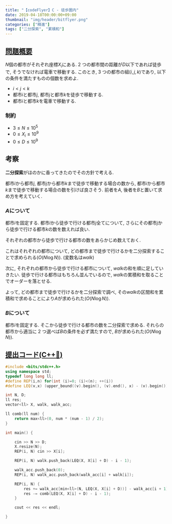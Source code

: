 ```yaml
---
title: "【codeFlyer】C - 徒歩圏内"
date: 2019-04-18T00:00:00+09:00
thumbnail: "img/header/bitflyer.png"
categories: ["精進"]
tags: ["二分探索", "累積和"]
---
```


## [問題概要](https://atcoder.jp/contests/bitflyer2018-qual/tasks/bitflyer2018_qual_c)

$N$個の都市がそれぞれ座標$X_i$にある. 2 つの都市間の距離が$D$以下であれば徒歩で, そうでなければ電車で移動する.
このとき, 3 つの都市の組$(i, j, k)$であり, 以下の条件を満たすものの個数を求めよ.

- $i < j < k$
- 都市$i$と都市$j$, 都市$j$と都市$k$を徒歩で移動する.
- 都市$i$と都市$k$を電車で移動する.

### 制約

- $3 \leq N \leq 10^5$
- $0 \leq X_i \leq 10^9$
- $0 \leq D \leq 10^9$

## 考察

**二分探索**がほのかに香ってきたのでその方針で考える.

都市$i$から都市$j$, 都市$j$から都市$k$まで徒歩で移動する場合の数から, 都市$i$から都市$k$まで徒歩で移動する場合の数を引けば良さそう. 前者を$A$, 後者を$B$と置いて求め方を考えていく.

### $A$について

都市$i$を固定する. 都市$i$から徒歩で行ける都市$j$全てについて, さらにその都市$j$から徒歩で行ける都市$k$の数を数えれば良い.

それぞれの都市から徒歩で行ける都市の数をあらかじめ数えておく.

これはそれぞれの都市について, どの都市まで徒歩で行けるかを二分探索することで求められる($O(N \log N)$). (変数名は$walk$)

次に, それぞれの都市から徒歩で行ける都市について, $walk$の和を順に足していきたい. 徒歩で行ける都市はもちろん並んでいるので, $walk$の累積和を取ることでオーダーを落とせる.

よって, どの都市まで徒歩で行けるかを二分探索で調べ, その$walk$の区間和を累積和で求めることにより$A$が求められた($O(N \log N)$).

### $B$について

都市$i$を固定する. そこから徒歩で行ける都市の数を二分探索で求める. それらの都市から適当に 2 つ選べば$B$の条件を必ず満たすので, $B$が求められた($O(N \log N)$).

## [提出コード(C++:high_brightness:)](https://atcoder.jp/contests/bitflyer2018-qual/submissions/5019124)

```cpp
#include <bits/stdc++.h>
using namespace std;
typedef long long ll;
#define REP(i,n) for(int (i)=0; (i)<(n); ++(i))
#define LEQ(v,x) (upper_bound((v).begin(), (v).end(), x) - (v).begin())

int N, D;
ll res;
vector<ll> X, walk, walk_acc;

ll comb(ll num) {
    return max<ll>(0, num * (num - 1) / 2);
}

int main() {

    cin >> N >> D;
    X.resize(N);
    REP(i, N) cin >> X[i];

    REP(i, N) walk.push_back(LEQ(X, X[i] + D) - i - 1);

    walk_acc.push_back(0);
    REP(i, N) walk_acc.push_back(walk_acc[i] + walk[i]);

    REP(i, N) {
        res += walk_acc[min<ll>(N, LEQ(X, X[i] + D))] - walk_acc[i + 1];
        res -= comb(LEQ(X, X[i] + D) - i - 1);
    }

    cout << res << endl;

}
```
